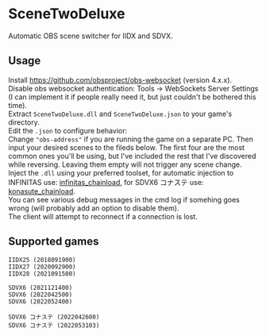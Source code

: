 # SceneTwoDeluxe
Automatic OBS scene switcher for IIDX and SDVX.

## Usage
Install https://github.com/obsproject/obs-websocket (version 4.x.x).  
Disable obs websocket authentication: Tools -> WebSockets Server Settings (I can implement it if people really need it, but just couldn't be bothered this time).  
Extract `SceneTwoDeluxe.dll` and `SceneTwoDeluxe.json` to your game's directory.  
Edit the `.json` to configure behavior:  
  Change `"obs-address"` if you are running the game on a separate PC.
  Then input your desired scenes to the fileds below. The first four are the most common ones you'll be using, but I've included the rest that I've discovered while reversing. Leaving them empty will not trigger any scene change.  
Inject the `.dll` using your preferred toolset, for automatic injection to INFINITAS use: [infinitas_chainload](https://github.com/emskye96/infinitas_chainload), for SDVX6 コナステ use: [konasute_chainload](https://github.com/Radioo/konasute_chainload).  
You can see various debug messages in the cmd log if somehing goes wrong (will probably add an option to disable them).  
The client will attempt to reconnect if a connection is lost.

## Supported games
`IIDX25 (2018091900)`  
`IIDX27 (2020092900)`  
`IIDX28 (2021091500)` 
  
`SDVX6 (2021121400)`  
`SDVX6 (2022042500)`  
`SDVX6 (2022052400)`  

`SDVX6 コナステ (2022042600)`  
`SDVX6 コナステ (2022053103)`  
